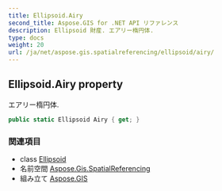 ```yaml
---
title: Ellipsoid.Airy
second_title: Aspose.GIS for .NET API リファレンス
description: Ellipsoid 財産. エアリー楕円体.
type: docs
weight: 20
url: /ja/net/aspose.gis.spatialreferencing/ellipsoid/airy/
---
```

## Ellipsoid.Airy property

エアリー楕円体.

```csharp
public static Ellipsoid Airy { get; }
```

### 関連項目

* class [Ellipsoid](../)
* 名前空間 [Aspose.Gis.SpatialReferencing](../../ellipsoid/)
* 組み立て [Aspose.GIS](../../../)


